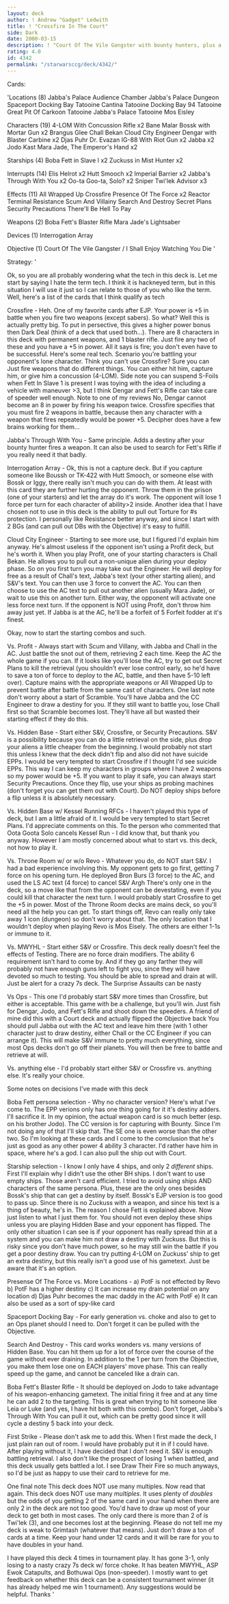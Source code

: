 ```yaml
---
layout: deck
author: ! Andrew "Gadget" Ledwith
title: ! "Crossfire In The Court"
side: Dark
date: 2000-03-15
description: ! "Court Of The Vile Gangster with bounty hunters, plus a little tech to keep your opponent on his toes"
rating: 4.0
id: 4342
permalink: "/starwarsccg/deck/4342/"
---
```

Cards: 

'Locations (8)
Jabba's Palace Audience Chamber
Jabba's Palace Dungeon
Spaceport Docking Bay
Tatooine Cantina
Tatooine Docking Bay 94
Tatooine Great Pit Of Carkoon
Tatooine Jabba's Palace
Tatooine Mos Eisley

Characters (19)
4-LOM With Concussion Rifle  x2
Bane Malar
Bossk with Mortar Gun  x2
Brangus Glee
Chall Bekan
Cloud City Engineer
Dengar with Blaster Carbine  x2
Djas Puhr
Dr. Evazan
IG-88 With Riot Gun  x2
Jabba  x2
Jodo Kast
Mara Jade, The Emperor's Hand	x2

Starships (4)
Boba Fett in Slave I  x2
Zuckuss in Mist Hunter	x2

Interrupts (14)
Elis Helrot  x2
Hutt Smooch  x2
Imperial Barrier  x2
Jabba's Through With You  x2
Oo-ta Goo-ta, Solo?  x2
Sniper
Twi'lek Advisor  x3

Effects (11)
All Wrapped Up
Crossfire
Presence Of The Force  x2
Reactor Terminal
Resistance
Scum And Villainy
Search And Destroy
Secret Plans
Security Precautions
There'll Be Hell To Pay

Weapons (2)
Boba Fett's Blaster Rifle
Mara Jade's Lightsaber

Devices (1)
Interrogation Array

Objective (1)
Court Of The Vile Gangster / I Shall Enjoy Watching You Die '

Strategy: '

Ok, so you are all probably wondering what the tech in this deck is. Let me start by saying I hate the term tech. I think it is hackneyed term, but in this situation I will use it just so I can relate to those of you who like the term. Well, here's a list of the cards that I think qualify as tech

Crossfire - Heh. One of my favorite cards after EJP. Your power is +5 in battle when you fire two weapons (except sabers). So what? Well this is actually pretty big. To put in persective, this gives a higher power bonus then Dark Deal (think of a deck that used both...). There are 8 characters in this deck with permanent weapons, and 1 blaster rifle. Just fire any two of these and you have a +5 in power. All it says is fire; you don't even have to be successful. Here's some real tech. Scenario you're battling your opponent's lone character. Think you can't use Crossfire? Sure you can Just fire weapons that do different things. You can either hit him, capture him, or give him a concussion (4-LOM). Side note you can suspend S-Foils when Fett In Slave 1 is present I was toying with the idea of including a vehicle with maneuver >3, but I think Dengar and Fett's Rifle can take care of speeder well enough. Note to one of my reviews No, Dengar cannot become an 8 in power by firing his weapon twice. Crossfire specifies that you must fire 2 weapons in battle, because then any character with a weapon that fires repeatedly would be power +5. Decipher does have a few brains working for them...

Jabba's Through With You - Same principle. Adds a destiny after your bounty hunter fires a weapon. It can also be used to search for Fett's Rifle if you really need it that badly.

Interrogation Array - Ok, this is not a capture deck. But if you capture someone like Boussh or TK-422 with Hutt Smooch, or someone else with Bossk or Iggy, there really isn't much you can do with them. At least with this card they are further hurting the opponent. Throw them in the prison (one of your starters) and let the array do it's work. The opponent will lose 1 force per turn for each character of ability>2 inside. Another idea that I have chosen not to use in this deck is the ability to pull out Torture for #s protection. I personally like Resistance better anyway, and since I start with 2 BGs (and can pull out DBs with the Objective) it's easy to fulfill.

Cloud City Engineer - Starting to see more use, but I figured I'd explain him anyway. He's almost useless if the opponent isn't using a Profit deck, but he's worth it. When you play Profit, one of your starting characters is Chall Bekan. He allows you to pull out a non-unique alien during your deploy phase. So on you first turn you may take out the Engineer. He will deploy for free as a result of Chall's text, Jabba's text (your other starting alien), and S&V's text. You can then use 3 force to convert the AC. You can then choose to use the AC text to pull out another alien (usually Mara Jade), or wait to use this on another turn. Either way, the opponent will activate one less force next turn. If the opponent is NOT using Profit, don't throw him away just yet. If Jabba is at the AC, he'll be a forfeit of 5 Forfeit fodder at it's finest.


Okay, now to start the starting combos and such.

Vs. Profit - Always start with Scum and Villany, with Jabba and Chall in the AC. Just battle the snot out of them, retrieving 2 each time. Keep the AC the whole game if you can. If it looks like you'll lose the AC, try to get out Secret Plans to kill the retrieval (you shouldn't ever lose control early, so he'd have to save a ton of force to deploy to the AC, battle, and then have 5-10 left over). Capture mains with the appropriate weapons or All Wrapped Up to prevent battle after battle from the same cast of characters. One last note don't worry about a start of Scramble. You'll have Jabba and the CC Engineer to draw a destiny for you. If they still want to battle you, lose Chall first so that Scramble becomes lost. They'll have all but wasted their starting effect if they do this.

Vs. Hidden Base - Start either S&V, Crossfire, or Security Precautions. S&V is a possibility because you can do a little retrieval on the side, plus drop your aliens a little cheaper from the beginning. I would probably not start this unless I knew that the deck didn't flip and also did not have suicide EPPs. I would be very tempted to start Crossfire if I thought I'd see suicide EPPs. This way I can keep my characters in groups where I have 2 weapons so my power would be +5. If you want to play it safe, you can always start Security Precautions. Once they flip, use your ships as probing machines (don't forget you can get them out with Court). Do NOT deploy ships before a flip unless it is absolutely necessary.

Vs. Hidden Base w/ Kessel Running RFCs - I haven't played this type of deck, but I am a little afraid of it. I would be very tempted to start Secret Plans. I'd appreciate comments on this. To the person who commented that Oota Goota Solo cancels Kessel Run - I did know that, but thank you anyway. However I am mostly concerned about what to start vs. this deck, not how to play it.

Vs. Throne Room w/ or w/o Revo - Whatever you do, do NOT start S&V. I had a bad experience involving this. My opponent gets to go first, getting 7 force on his opening turn. He deployed Bron Burs (3 force) to the AC, and used the LS AC text (4 force) to cancel S&V Argh There's only one in the deck, so a move like that from the opponent can be devestating, even if you could kill that character the next turn. I would probably start Crossfire to get the +5 in power. Most of the Throne Room decks are mains deck, so you'll need all the help you can get. To start things off, Revo can really only take away 1 icon (dungeon) so don't worry about that. The only location that I wouldn't deploy when playing Revo is Mos Eisely. The others are either 1-1s or immune to it.

Vs. MWYHL - Start either S&V or Crossfire. This deck really doesn't feel the effects of Testing. There are no force drain modifiers. The ability 6 requirement isn't hard to come by. And if they go any farther they will probably not have enough guns left to fight you, since they will have devoted so much to testing. You should be able to spread and drain at will. Just be alert for a crazy 7s deck. The Surprise Assaults can be nasty

Vs Ops - This one I'd probably start S&V more times than Crossfire, but either is acceptable. This game with be a challenge, but you'll win. Just fish for Dengar, Jodo, and Fett's Rifle and shoot down the speeders. A friend of mine did this with a Court deck and actually flipped the Objective back You should pull Jabba out with the AC text and leave him there (with 1 other character just to draw destiny, either Chall or the CC Engineer if you can arrange it). This will make S&V immune to pretty much everything, since most Ops decks don't go off their planets. You will then be free to battle and retrieve at will.

Vs. anything else - I'd probably start either S&V or Crossfire vs. anything else. It's really your choice.


Some notes on decisions I've made with this deck

Boba Fett persona selection - Why no character version? Here's what I've come to. The EPP verions only has one thing going for it it's destiny adders. I'll sacrifice it. In my opinion, the actual weapon card is so much better (esp. on his brother Jodo). The CC version is for capturing with Bounty. Since I'm not doing any of that I'll skip that. The SE one is even worse than the other two. So I'm looking at these cards and I come to the comclusion that he's just as good as any other power 4 ability 3 character. I'd rather have him in space, where he's a god. I can also pull the ship out with Court.

Starship selection - I know I only have 4 ships, and only 2 *different* ships. First I'll explain why I didn't use the other BH ships. I don't want to use empty ships. Those aren't card efficient. I tried to avoid using ships AND characters of the same persona. Plus, these are the only ones besides Bossk's ship that can get a destiny by itself. Bossk's EJP version is too good to pass up. Since there is no Zuckuss with a weapon, and since his text is a thing of beauty, he's in. The reason I chose Fett is explained above. Now just listen to what I just them for. You should not even deploy these ships unless you are playing Hidden Base and your opponent has flipped. The only other situation I can see is if your opponent has really spread thin at a system and you can make him not draw a destiny with Zuckuss. But this is risky since you don't have much power, so he may still win the battle if you get a poor destiny draw. You can try putting 4-LOM on Zuckuss' ship to get an extra destiny, but this really isn't a good use of his gametext. Just be aware that it's an option.

Presense Of The Force vs. More Locations -
a) PotF is not effected by Revo
b) PotF has a higher destiny
c) It can increase my drain potential on any location
d) Djas Puhr becomes the mac daddy in the AC with PotF
e) It can also be used as a sort of spy-like card

Spaceport Docking Bay - For early generation vs. choke and also to get to an Ops planet should I need to. Don't forget it can be pulled with the Objective.

Search And Destroy - This card works wonders vs. many versions of Hidden Base. You can hit them up for a lot of force over the course of the game without ever draining. In addition to the 1 per turn from the Objective, you make them lose one on EACH players' move phase. This can really speed up the game, and cannot be canceled like a drain can.

Boba Fett's Blaster Rifle - It should be deployed on Jodo to take advantage of his weapon-enhancing gametext. The initial firing it free and at any time he can add 2 to the targeting. This is great when trying to hit someone like Leia or Luke (and yes, I have hit both with this combo). Don't forget, Jabba's Through With You can pull it out, which can be pretty good since it will cycle a destiny 5 back into your deck.

First Strike - Please don't ask me to add this. When I first made the deck, I just plain ran out of room. I would have probably put it in if I could have. After playing without it, I have decided that I don't need it. S&V is enough battling retrieval. I also don't like the prospect of losing 1 when battled, and this deck usually gets battled a lot. I see Draw Their Fire so much anyways, so I'd be just as happy to use their card to retrieve for me.

One final note This deck does NOT use many multiples. Now read that again. This deck does NOT use many *multiples*. It uses plenty of *doubles* but the odds of you getting 2 of the same card in your hand when there are only 2 in the deck are not too good. You'd have to draw up most of your deck to get both in most cases. The only card there is more than 2 of is Twi'lek (3), and one becomes lost at the beginning. Please do not tell me my deck is weak to Grimtash (whatever that means). Just don't draw a ton of cards at a time. Keep your hand under 12 cards and it will be rare for you to have doubles in your hand.

I have played this deck 4 times in tournament play. It has gone 3-1, only losing to a nasty crazy 7s deck w/ force choke. It has beaten MWYHL, ASP Ewok Catapults, and Bothuwai Ops (non-speeder). I mostly want to get feedback on whether this deck can be a consistent tournament winner (it has already helped me win 1 tournament). Any suggestions would be helpful. Thanks	    '
